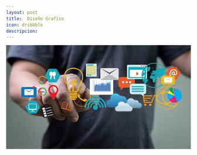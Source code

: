 ```yaml
---
layout: post
title:  Diseño Grafico
icon: dribbble
descripcion:
---
```


<img src="\assets\img\slide\Publicidad.jpg" class="img-fluid" alt="Responsive image">


